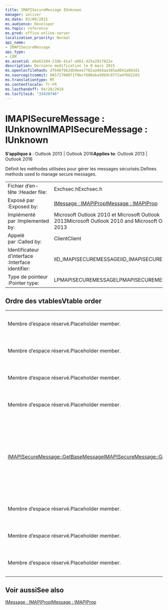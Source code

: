 ```yaml
---
title: IMAPISecureMessage IUnknown
manager: soliver
ms.date: 03/09/2015
ms.audience: Developer
ms.topic: reference
ms.prod: office-online-server
localization_priority: Normal
api_name:
- IMAPISecureMessage
api_type:
- COM
ms.assetid: e6e63104-23db-41a7-a961-d25e2017822e
description: Dernière modification le 9 mars 2015
ms.openlocfilehash: df646f9b2db9eee7782aa964aa385ad041a0b3d1
ms.sourcegitcommit: 8657170d071f9bcf680aba50b9c07f2a4fb82283
ms.translationtype: MT
ms.contentlocale: fr-FR
ms.lasthandoff: 04/28/2019
ms.locfileid: "33429746"
---
```

# <a name="imapisecuremessage--iunknown"></a><span data-ttu-id="6f366-103">IMAPISecureMessage : IUnknown</span><span class="sxs-lookup"><span data-stu-id="6f366-103">IMAPISecureMessage : IUnknown</span></span>

  
  
<span data-ttu-id="6f366-104">**S’applique à** : Outlook 2013 | Outlook 2016</span><span class="sxs-lookup"><span data-stu-id="6f366-104">**Applies to**: Outlook 2013 | Outlook 2016</span></span> 
  
<span data-ttu-id="6f366-105">Définit les méthodes utilisées pour gérer les messages sécurisés.</span><span class="sxs-lookup"><span data-stu-id="6f366-105">Defines methods used to manage secure messages.</span></span>
  
|||
|:-----|:-----|
|<span data-ttu-id="6f366-106">Fichier d’en-tête :</span><span class="sxs-lookup"><span data-stu-id="6f366-106">Header file:</span></span>  <br/> |<span data-ttu-id="6f366-107">Exchsec.h</span><span class="sxs-lookup"><span data-stu-id="6f366-107">Exchsec.h</span></span>  <br/> |
|<span data-ttu-id="6f366-108">Exposé par :</span><span class="sxs-lookup"><span data-stu-id="6f366-108">Exposed by:</span></span>  <br/> |[<span data-ttu-id="6f366-109">IMessage : IMAPIProp</span><span class="sxs-lookup"><span data-stu-id="6f366-109">IMessage : IMAPIProp</span></span>](imessageimapiprop.md) <br/> |
|<span data-ttu-id="6f366-110">Implémenté par :</span><span class="sxs-lookup"><span data-stu-id="6f366-110">Implemented by:</span></span>  <br/> |<span data-ttu-id="6f366-111">Microsoft Outlook 2010 et Microsoft Outlook 2013</span><span class="sxs-lookup"><span data-stu-id="6f366-111">Microsoft Outlook 2010 and Microsoft Outlook 2013</span></span>  <br/> |
|<span data-ttu-id="6f366-112">Appelé par :</span><span class="sxs-lookup"><span data-stu-id="6f366-112">Called by:</span></span>  <br/> |<span data-ttu-id="6f366-113">Client</span><span class="sxs-lookup"><span data-stu-id="6f366-113">Client</span></span>  <br/> |
|<span data-ttu-id="6f366-114">Identificateur d’interface :</span><span class="sxs-lookup"><span data-stu-id="6f366-114">Interface identifier:</span></span>  <br/> |<span data-ttu-id="6f366-115">IID_IMAPISECUREMESSAGE</span><span class="sxs-lookup"><span data-stu-id="6f366-115">IID_IMAPISECUREMESSAGE</span></span>  <br/> |
|<span data-ttu-id="6f366-116">Type de pointeur :</span><span class="sxs-lookup"><span data-stu-id="6f366-116">Pointer type:</span></span>  <br/> |<span data-ttu-id="6f366-117">LPMAPISECUREMESSAGE</span><span class="sxs-lookup"><span data-stu-id="6f366-117">LPMAPISECUREMESSAGE</span></span>  <br/> |
   
## <a name="vtable-order"></a><span data-ttu-id="6f366-118">Ordre des vtables</span><span class="sxs-lookup"><span data-stu-id="6f366-118">Vtable order</span></span>

|||
|:-----|:-----|
|<span data-ttu-id="6f366-119">Membre d’espace réservé.</span><span class="sxs-lookup"><span data-stu-id="6f366-119">Placeholder member.</span></span>  <br/> |<span data-ttu-id="6f366-120">Non pris en charge ou documenté.</span><span class="sxs-lookup"><span data-stu-id="6f366-120">Not supported or documented.</span></span>  <br/> |
|<span data-ttu-id="6f366-121">Membre d’espace réservé.</span><span class="sxs-lookup"><span data-stu-id="6f366-121">Placeholder member.</span></span>  <br/> |<span data-ttu-id="6f366-122">Non pris en charge ou documenté.</span><span class="sxs-lookup"><span data-stu-id="6f366-122">Not supported or documented.</span></span>  <br/> |
|<span data-ttu-id="6f366-123">Membre d’espace réservé.</span><span class="sxs-lookup"><span data-stu-id="6f366-123">Placeholder member.</span></span>  <br/> |<span data-ttu-id="6f366-124">Non pris en charge ou documenté.</span><span class="sxs-lookup"><span data-stu-id="6f366-124">Not supported or documented.</span></span>  <br/> |
|<span data-ttu-id="6f366-125">Membre d’espace réservé.</span><span class="sxs-lookup"><span data-stu-id="6f366-125">Placeholder member.</span></span>  <br/> |<span data-ttu-id="6f366-126">Non pris en charge ou documenté.</span><span class="sxs-lookup"><span data-stu-id="6f366-126">Not supported or documented.</span></span>  <br/> |
|[<span data-ttu-id="6f366-127">IMAPISecureMessage::GetBaseMessage</span><span class="sxs-lookup"><span data-stu-id="6f366-127">IMAPISecureMessage::GetBaseMessage</span></span>](imapisecuremessage-getbasemessage.md) <br/> |<span data-ttu-id="6f366-128">Extrait [l’IMessage sous-jacent : IMAPIProp](imessageimapiprop.md) que ce [IMAPISecureMessage : IUnknown](imapisecuremessageiunknown.md) encapsule.</span><span class="sxs-lookup"><span data-stu-id="6f366-128">Retrieves the underlying [IMessage : IMAPIProp](imessageimapiprop.md) that this [IMAPISecureMessage : IUnknown](imapisecuremessageiunknown.md) is encapsulating.</span></span>  <br/> |
|<span data-ttu-id="6f366-129">Membre d’espace réservé.</span><span class="sxs-lookup"><span data-stu-id="6f366-129">Placeholder member.</span></span>  <br/> |<span data-ttu-id="6f366-130">Non pris en charge ou documenté.</span><span class="sxs-lookup"><span data-stu-id="6f366-130">Not supported or documented.</span></span>  <br/> |
|<span data-ttu-id="6f366-131">Membre d’espace réservé.</span><span class="sxs-lookup"><span data-stu-id="6f366-131">Placeholder member.</span></span>  <br/> |<span data-ttu-id="6f366-132">Non pris en charge ou documenté.</span><span class="sxs-lookup"><span data-stu-id="6f366-132">Not supported or documented.</span></span>  <br/> |
|<span data-ttu-id="6f366-133">Membre d’espace réservé.</span><span class="sxs-lookup"><span data-stu-id="6f366-133">Placeholder member.</span></span>  <br/> |<span data-ttu-id="6f366-134">Non pris en charge ou documenté.</span><span class="sxs-lookup"><span data-stu-id="6f366-134">Not supported or documented.</span></span>  <br/> |
   
## <a name="see-also"></a><span data-ttu-id="6f366-135">Voir aussi</span><span class="sxs-lookup"><span data-stu-id="6f366-135">See also</span></span>



[<span data-ttu-id="6f366-136">IMessage : IMAPIProp</span><span class="sxs-lookup"><span data-stu-id="6f366-136">IMessage : IMAPIProp</span></span>](imessageimapiprop.md)

